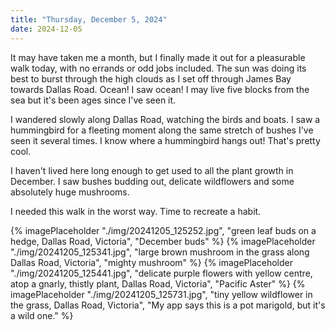 ```yaml
---
title: "Thursday, December 5, 2024"
date: 2024-12-05
---
```


It may have taken me a month, but I finally made it out for a pleasurable walk today, with no errands or odd jobs included.  The sun was doing its best to burst through the high clouds as I set off through James Bay towards Dallas Road.  Ocean!  I saw ocean!  I may live five blocks from the sea but it's been ages since I've seen it.  

I wandered slowly along Dallas Road, watching the birds and boats.  I saw a hummingbird for a fleeting moment along the same stretch of bushes I've seen it several times.  I know where a hummingbird hangs out! That's pretty cool.

I haven't lived here long enough to get used to all the plant growth in December.  I saw bushes budding out, delicate wildflowers and some absolutely huge mushrooms.  

I needed this walk in the worst way.  Time to recreate a habit.  

{% imagePlaceholder "./img/20241205_125252.jpg", "green leaf buds on a hedge, Dallas Road, Victoria", "December buds" %}
{% imagePlaceholder "./img/20241205_125341.jpg", "large brown mushroom in the grass along Dallas Road, Victoria", "mighty mushroom" %}
{% imagePlaceholder "./img/20241205_125441.jpg", "delicate purple flowers with yellow centre, atop a gnarly, thistly plant, Dallas Road, Victoria", "Pacific Aster" %}
{% imagePlaceholder "./img/20241205_125731.jpg", "tiny yellow wildflower in the grass, Dallas Road, Victoria", "My app says this is a pot marigold, but it's a wild one." %}